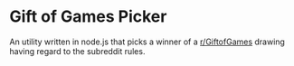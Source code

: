 # Gift of Games Picker

An utility written in node.js that picks a winner of a [r/GiftofGames](https://www.reddit.com/r/GiftofGames) drawing having regard to the subreddit rules.
